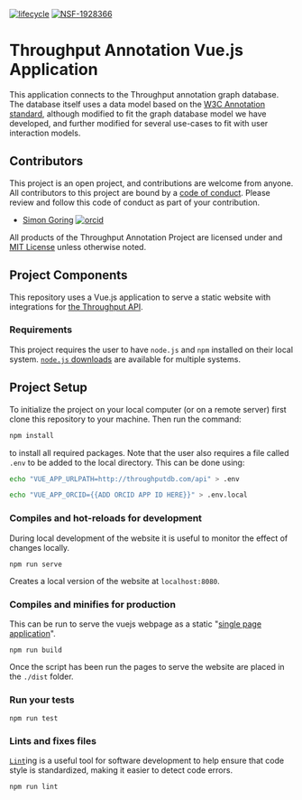 [![lifecycle](https://img.shields.io/badge/lifecycle-experimental-orange.svg)](https://www.tidyverse.org/lifecycle/#experimental)
[![NSF-1928366](https://img.shields.io/badge/NSF-1928366-blue.svg)](https://nsf.gov/awardsearch/showAward?AWD_ID=1928366)

# Throughput Annotation Vue.js Application

This application connects to the Throughput annotation graph database.  The database itself uses a data model based on the [W3C Annotation standard](), although modified to fit the graph database model we have developed, and further modified for several use-cases to fit with user interaction models.

## Contributors

This project is an open project, and contributions are welcome from anyone.  All contributors to this project are bound by a [code of conduct](CODE_OF_CONDUCT.md).  Please review and follow this code of conduct as part of your contribution.

  * [Simon Goring](http://goring.org) [![orcid](https://img.shields.io/badge/orcid-0000--0002--2700--4605-brightgreen.svg)](https://orcid.org/0000-0002-2700-4605)

All products of the Throughput Annotation Project are licensed under and [MIT License](LICENSE.md) unless otherwise noted.

## Project Components

This repository uses a Vue.js application to serve a static website with integrations for [the Throughput API](http://throughputdb.com/api-docs).

### Requirements

This project requires the user to have `node.js` and `npm` installed on their local system.  [`node.js` downloads](https://nodejs.org/en/download/) are available for multiple systems.

## Project Setup

To initialize the project on your local computer (or on a remote server) first clone this repository to your machine.  Then run the command:

```bash
npm install
```

to install all required packages.  Note that the user also requires a file called `.env` to be added to the local directory.  This can be done using:

```bash
echo "VUE_APP_URLPATH=http://throughputdb.com/api" > .env
```

```bash
echo "VUE_APP_ORCID={{ADD ORCID APP ID HERE}}" > .env.local
```

### Compiles and hot-reloads for development

During local development of the website it is useful to monitor the effect of changes locally.

```
npm run serve
```

Creates a local version of the website at `localhost:8080`.

### Compiles and minifies for production

This can be run to serve the vuejs webpage as a static "[single page application](https://en.wikipedia.org/wiki/Single-page_application)".

```
npm run build
```

Once the script has been run the pages to serve the website are placed in the `./dist` folder.

### Run your tests

```
npm run test
```

### Lints and fixes files

[`Lint`](https://en.wikipedia.org/wiki/Lint_(software))ing is a useful tool for software development to help ensure that code style is standardized, making it easier to detect code errors.

```
npm run lint
```
